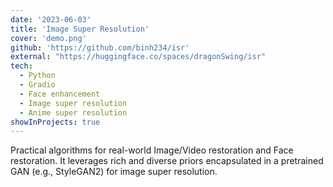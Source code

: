 ```yaml
---
date: '2023-06-03'
title: 'Image Super Resolution'
cover: 'demo.png'
github: 'https://github.com/binh234/isr'
external: "https://huggingface.co/spaces/dragonSwing/isr"
tech:
  - Python
  - Gradio
  - Face enhancement
  - Image super resolution
  - Anime super resolution
showInProjects: true
---
```


Practical algorithms for real-world Image/Video restoration and Face restoration. It leverages rich and diverse priors encapsulated in a pretrained GAN (e.g., StyleGAN2) for image super resolution.
